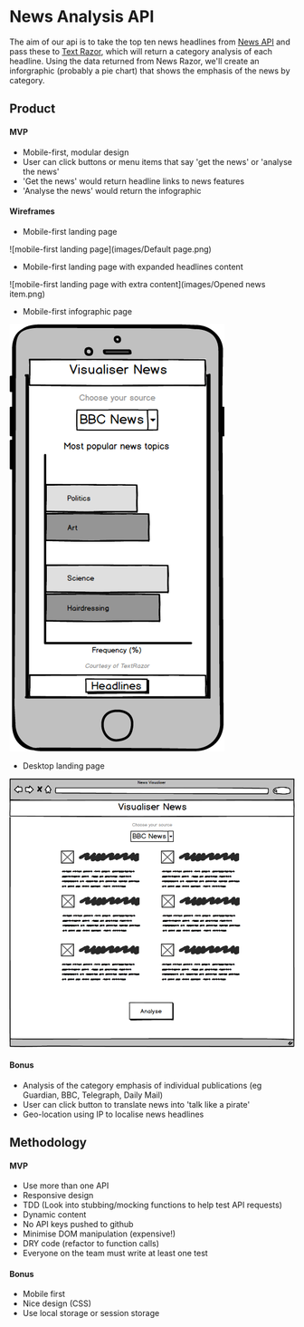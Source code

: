 # News Analysis API
The aim of our api is to take the top ten news headlines from [News API](https://newsapi.org) and pass these to [Text Razor](https://www.textrazor.com), which will return a category analysis of each headline. Using the data returned from News Razor, we'll create an inforgraphic (probably a pie chart) that shows the emphasis of the news by category.

## Product
#### MVP
- Mobile-first, modular design
- User can click buttons or menu items that say 'get the news' or 'analyse the news'
- 'Get the news' would return headline links to news features
- 'Analyse the news' would return the infographic

#### Wireframes
- Mobile-first landing page

![mobile-first landing page](images/Default page.png)

- Mobile-first landing page with expanded headlines content

![mobile-first landing page with extra content](images/Opened news item.png)

- Mobile-first infographic page

![mobile-first page with infogrpahic](images/Infographic.png)

- Desktop landing page

![desktop landing page](images/Browser.png)

#### Bonus
- Analysis of the category emphasis of individual publications (eg Guardian, BBC, Telegraph, Daily Mail)
- User can click button to translate news into 'talk like a pirate'
- Geo-location using IP to localise news headlines

## Methodology
#### MVP
- Use more than one API
- Responsive design
- TDD (Look into stubbing/mocking functions to help test API requests)
- Dynamic content
- No API keys pushed to github
- Minimise DOM manipulation (expensive!)
- DRY code (refactor to function calls)
- Everyone on the team must write at least one test

#### Bonus
- Mobile first
- Nice design (CSS)
- Use local storage or session storage
